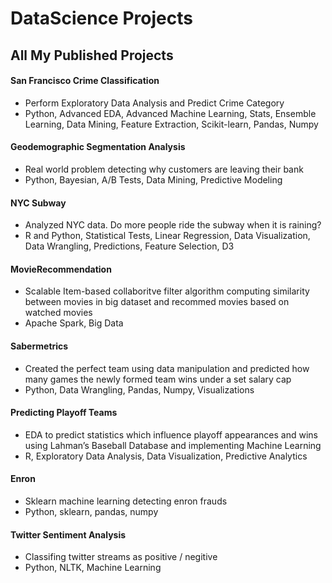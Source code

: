 # DataScience Projects

## All My Published Projects

#### San Francisco Crime Classification
- Perform Exploratory Data Analysis and Predict Crime Category
- Python, Advanced EDA, Advanced Machine Learning, Stats, Ensemble Learning, Data Mining, Feature Extraction, Scikit-learn, Pandas, Numpy

#### Geodemographic Segmentation Analysis
- Real world problem detecting why customers are leaving their bank
- Python, Bayesian, A/B Tests, Data Mining, Predictive Modeling

#### NYC Subway
- Analyzed NYC data. Do more people ride the subway when it is raining? 
- R and Python, Statistical Tests, Linear Regression, Data Visualization, Data Wrangling, Predictions, Feature Selection, D3

#### MovieRecommendation
- Scalable Item-based collaboritve filter algorithm computing similarity between movies in big dataset and recommed movies based on watched movies
- Apache Spark, Big Data

#### Sabermetrics
- Created the perfect team using data manipulation and predicted how many games the newly formed team wins under a set salary cap
- Python, Data Wrangling, Pandas, Numpy, Visualizations

#### Predicting Playoff Teams
- EDA to predict statistics which influence playoff appearances and wins using Lahman’s Baseball Database and implementing Machine Learning 
- R, Exploratory Data Analysis, Data Visualization, Predictive Analytics

#### Enron
- Sklearn machine learning detecting enron frauds
- Python, sklearn, pandas, numpy

#### Twitter Sentiment Analysis
- Classifing twitter streams as positive / negitive
- Python, NLTK, Machine Learning 

